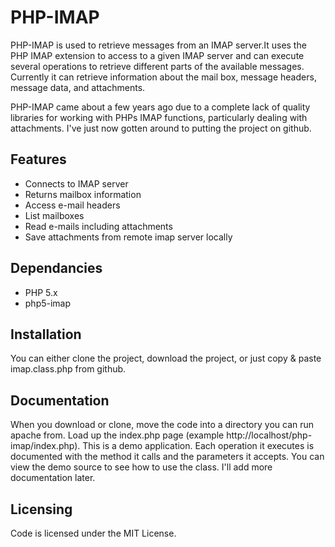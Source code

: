 PHP-IMAP
========

PHP-IMAP is used to retrieve messages from an IMAP server.It uses the PHP IMAP extension to access to a given IMAP server and can execute several operations to retrieve different parts of the available messages. Currently it can retrieve information about the mail box, message headers, message data, and attachments.

PHP-IMAP came about a few years ago due to a complete lack of quality libraries for working with PHPs IMAP functions, particularly dealing with attachments. I've just now gotten around to putting the project on github.

Features
------
*	Connects to IMAP server
*	Returns mailbox information
*	Access e-mail headers
*	List mailboxes
*	Read e-mails including attachments
*	Save attachments from remote imap server locally

Dependancies
------
* PHP 5.x
* php5-imap

Installation
------

You can either clone the project, download the project, or just copy & paste imap.class.php from github.

Documentation
------

When you download or clone, move the code into a directory you can run apache from. Load up the index.php page (example http://localhost/php-imap/index.php). This is a demo application. Each operation it executes is documented with the method it calls and the parameters it accepts. You can view the demo source to see how to use the class. I'll add more documentation later.

Licensing
------
Code is licensed under the MIT License.
